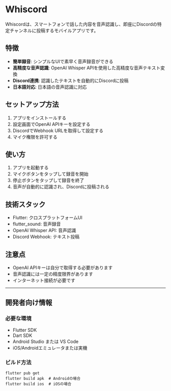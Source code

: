 # Whiscord

Whiscordは、スマートフォンで話した内容を音声認識し、即座にDiscordの特定チャンネルに投稿するモバイルアプリです。

## 特徴

- **簡単録音**: シンプルなUIで素早く音声録音ができる
- **高精度な音声認識**: OpenAI Whisper APIを使用した高精度な音声テキスト変換
- **Discord連携**: 認識したテキストを自動的にDiscordに投稿
- **日本語対応**: 日本語の音声認識に対応

## セットアップ方法

1. アプリをインストールする
2. 設定画面でOpenAI APIキーを設定する
3. DiscordでWebhook URLを取得して設定する
4. マイク権限を許可する

## 使い方

1. アプリを起動する
2. マイクボタンをタップして録音を開始
3. 停止ボタンをタップして録音を終了
4. 音声が自動的に認識され、Discordに投稿される

## 技術スタック

- Flutter: クロスプラットフォームUI
- flutter_sound: 音声録音
- OpenAI Whisper API: 音声認識
- Discord Webhook: テキスト投稿

## 注意点

- OpenAI APIキーは自分で取得する必要があります
- 音声認識には一定の精度限界があります
- インターネット接続が必要です

---

## 開発者向け情報

### 必要な環境

- Flutter SDK
- Dart SDK
- Android Studio または VS Code
- iOS/Androidエミュレータまたは実機

### ビルド方法

```
flutter pub get
flutter build apk  # Androidの場合
flutter build ios  # iOSの場合
```
